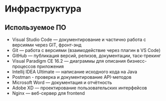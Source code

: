 # Инфраструктура

## Используемое ПО

- Visual Studio Code — документирование и частично работа с версиями через GIT, фронт-энд
- Git — работа с версиями (взаимодействие через плагин в VS Code)
- GitHub — публикация версий, релизов, документации, таск-трекинг
- Visual Paradigm CE 16.2 — диаграммы для описания бизнесс-процессов приложения
- Intellij IDEA Ultimate — написание исходного кода на Java
- Postman - проверка и документирование API-методов
- Microsoft Word — документация и отчётность
- Adobe XD — проектирование пользовательских интерфейсов
- Nginx — веб-сервер для frontend